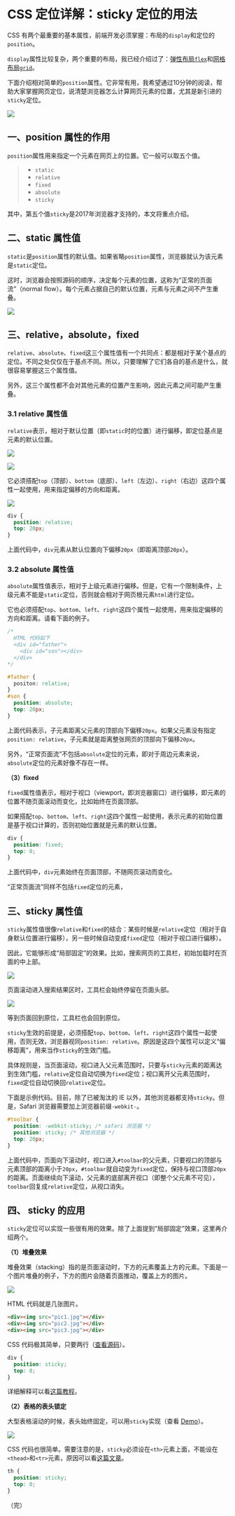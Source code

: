 # CSS 定位详解：sticky 定位的用法

CSS 有两个最重要的基本属性，前端开发必须掌握：布局的`display`和定位的`position`。

`display`属性比较复杂，两个重要的布局，我已经介绍过了：[弹性布局`flex`](http://www.ruanyifeng.com/blog/2015/07/flex-grammar.html)和[网格布局`grid`](http://www.ruanyifeng.com/blog/2019/03/grid-layout-tutorial.html)。

下面介绍相对简单的`position`属性。它非常有用，我希望通过10分钟的阅读，帮助大家掌握网页定位，说清楚浏览器怎么计算网页元素的位置，尤其是新引进的`sticky`定位。

![](https://www.wangbase.com/blogimg/asset/201911/bg2019111718.jpg)

## 一、position 属性的作用

`position`属性用来指定一个元素在网页上的位置。它一般可以取五个值。

> - `static`
> -  `relative`
> -  `fixed`
> -  `absolute`
> -  `sticky`

其中，第五个值`sticky`是2017年浏览器才支持的，本文将重点介绍。

## 二、static 属性值

`static`是`position`属性的默认值。如果省略`position`属性，浏览器就认为该元素是`static`定位。

这时，浏览器会按照源码的顺序，决定每个元素的位置，这称为“正常的页面流”（normal flow）。每个元素占据自己的默认位置，元素与元素之间不产生重叠。

![](https://www.wangbase.com/blogimg/asset/201911/bg2019111720.jpg)

## 三、relative，absolute，fixed

`relative`、`absolute`、`fixed`这三个属性值有一个共同点：都是相对于某个基点的定位。不同之处仅仅在于基点不同。所以，只要理解了它们各自的基点是什么，就很容易掌握这三个属性值。

另外，这三个属性都不会对其他元素的位置产生影响，因此元素之间可能产生重叠。

### 3.1 relative 属性值

`relative`表示，相对于默认位置（即`static`时的位置）进行偏移，即定位基点是元素的默认位置。

![](https://www.wangbase.com/blogimg/asset/201911/bg2019111721.jpg)

![](https://www.wangbase.com/blogimg/asset/201911/bg2019111722.jpg)

它必须搭配`top`（顶部）、`bottom`（底部）、`left`（左边）、`right`（右边）这四个属性一起使用，用来指定偏移的方向和距离。

![](https://www.wangbase.com/blogimg/asset/201911/bg2019111723.jpg)

```css
div {
  position: relative;
  top: 20px;
}
```

上面代码中，`div`元素从默认位置向下偏移`20px`（即距离顶部`20px`）。

### 3.2 absolute 属性值

`absolute`属性值表示，相对于上级元素进行偏移。但是，它有一个限制条件，上级元素不能是`static`定位，否则就会相对于网页根元素`html`进行定位。

它也必须搭配`top`、`bottom`、`left`、`right`这四个属性一起使用，用来指定偏移的方向和距离。请看下面的例子。

```css
/*
  HTML 代码如下
  <div id="father">
    <div id="son"></div>
  </div>
*/

#father {
  positon: relative;
}
#son {
  position: absolute;
  top: 20px;
}
```

上面代码表示，子元素距离父元素的顶部向下偏移`20px`。如果父元素没有指定`position: relative`，子元素就是距离整张网页的顶部向下偏移`20px`。

另外，“正常页面流”不包括`absolute`定位的元素，即对于周边元素来说，`absolute`定位的元素好像不存在一样。

**（3）fixed**

`fixed`属性值表示，相对于视口（viewport，即浏览器窗口）进行偏移，即元素的位置不随页面滚动而变化，比如始终在页面顶部。

如果搭配`top`、`bottom`、`left`、`right`这四个属性一起使用，表示元素的初始位置是基于视口计算的，否则初始位置就是元素的默认位置。

```css
div {
  position: fixed;
  top: 0;
}
```

上面代码中，`div`元素始终在页面顶部，不随网页滚动而变化。

“正常页面流”同样不包括`fixed`定位的元素，

## 三、sticky 属性值

`sticky`属性值很像`relative`和`fixed`的结合：某些时候是`relative`定位（相对于自身默认位置进行偏移），另一些时候自动变成`fixed`定位（相对于视口进行偏移）。

因此，它能够形成“局部固定”的效果。比如，搜索网页的工具栏，初始加载时在页面的中上部。

![](https://www.wangbase.com/blogimg/asset/201911/bg2019111604.jpg)

页面滚动进入搜索结果区时，工具栏会始终停留在页面头部。

![](https://www.wangbase.com/blogimg/asset/201911/bg2019111605.jpg)

等到页面回到原位，工具栏也会回到原位。

`sticky`生效的前提是，必须搭配`top`、`bottom`、`left`、`right`这四个属性一起使用，否则无效，浏览器视同`position: relative`。原因是这四个属性可以定义“偏移距离”，用来当作`sticky`的生效门槛。

具体规则是，当页面滚动，视口进入父元素范围时，只要与`sticky`元素的距离达到生效门槛，`relative`定位自动切换为`fixed`定位；视口离开父元素范围时，`fixed`定位自动切换回`relative`定位。

下面是示例代码。目前，除了已被淘汰的 IE 以外，其他浏览器都支持`sticky`。但是，Safari 浏览器需要加上浏览器前缀`-webkit-`。

```css
#toolbar {
  position: -webkit-sticky; /* safari 浏览器 */
  position: sticky; /* 其他浏览器 */
  top: 20px;
}
```

上面代码中，页面向下滚动时，视口进入`#toolbar`的父元素，只要视口的顶部与元素顶部的距离小于`20px`，`#toolbar`就自动变为`fixed`定位，保持与视口顶部`20px`的距离。页面继续向下滚动，父元素的底部离开视口（即整个父元素不可见），`toolbar`回复成`relative`定位，从视口消失。

## 四、 sticky 的应用

`sticky`定位可以实现一些很有用的效果。除了上面提到“局部固定”效果，这里再介绍两个。

**（1）堆叠效果**

堆叠效果（stacking）指的是页面滚动时，下方的元素覆盖上方的元素。下面是一个图片堆叠的例子，下方的图片会随着页面推动，覆盖上方的图片。

![](https://www.wangbase.com/blogimg/asset/201911/bg2019111609.jpg)

HTML 代码就是几张图片。

```html
<div><img src="pic1.jpg"></div>
<div><img src="pic2.jpg"></div>
<div><img src="pic3.jpg"></div>
```

CSS 代码极其简单，只要两行（[查看源码](https://jsbin.com/fegiqoquki/edit?html,css,output)）。

```css
div {
  position: sticky;
  top: 0;
}
```

详细解释可以看[这篇教程]( https://dev.to/vinceumo/slide-stacking-effect-using-position-sticky-91f)。

**（2）表格的表头锁定**

大型表格滚动的时候，表头始终固定，可以用`sticky`实现（查看 [Demo](https://jsbin.com/decemanohe/edit?html,css,output)）。

![](https://www.wangbase.com/blogimg/asset/201911/bg2019111610.jpg)

CSS 代码也很简单。需要注意的是，`sticky`必须设在`<th>`元素上面，不能设在`<thead>`和`<tr>`元素，原因可以看[这篇文章](https://css-tricks.com/position-sticky-and-table-headers/)。

```css
th {
  position: sticky;
  top: 0; 
}
```

（完）
